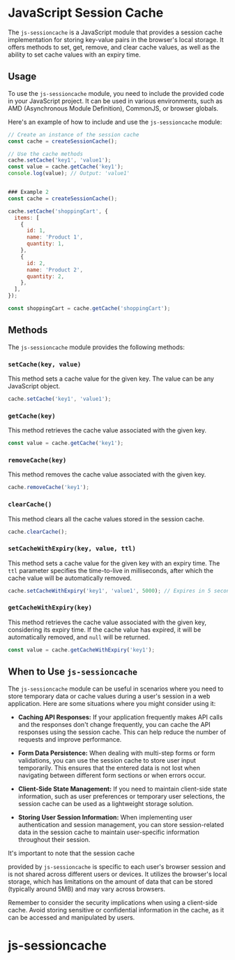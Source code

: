 # JavaScript Session Cache

The `js-sessioncache` is a JavaScript module that provides a session cache implementation for storing key-value pairs in the browser's local storage. It offers methods to set, get, remove, and clear cache values, as well as the ability to set cache values with an expiry time.

## Usage
To use the `js-sessioncache` module, you need to include the provided code in your JavaScript project. It can be used in various environments, such as AMD (Asynchronous Module Definition), CommonJS, or browser globals.

Here's an example of how to include and use the `js-sessioncache` module:

```javascript
// Create an instance of the session cache
const cache = createSessionCache();

// Use the cache methods
cache.setCache('key1', 'value1');
const value = cache.getCache('key1');
console.log(value); // Output: 'value1'
```
```javascript

### Example 2
const cache = createSessionCache();

cache.setCache('shoppingCart', {
  items: [
    {
      id: 1,
      name: 'Product 1',
      quantity: 1,
    },
    {
      id: 2,
      name: 'Product 2',
      quantity: 2,
    },
  ],
});

const shoppingCart = cache.getCache('shoppingCart');
```

## Methods

The `js-sessioncache` module provides the following methods:

### `setCache(key, value)`

This method sets a cache value for the given key. The value can be any JavaScript object.

```javascript
cache.setCache('key1', 'value1');
```

### `getCache(key)`

This method retrieves the cache value associated with the given key.

```javascript
const value = cache.getCache('key1');
```

### `removeCache(key)`

This method removes the cache value associated with the given key.

```javascript
cache.removeCache('key1');
```

### `clearCache()`

This method clears all the cache values stored in the session cache.

```javascript
cache.clearCache();
```

### `setCacheWithExpiry(key, value, ttl)`

This method sets a cache value for the given key with an expiry time. The `ttl` parameter specifies the time-to-live in milliseconds, after which the cache value will be automatically removed.

```javascript
cache.setCacheWithExpiry('key1', 'value1', 5000); // Expires in 5 seconds
```

### `getCacheWithExpiry(key)`

This method retrieves the cache value associated with the given key, considering its expiry time. If the cache value has expired, it will be automatically removed, and `null` will be returned.

```javascript
const value = cache.getCacheWithExpiry('key1');
```

## When to Use `js-sessioncache`

The `js-sessioncache` module can be useful in scenarios where you need to store temporary data or cache values during a user's session in a web application. Here are some situations where you might consider using it:



- **Caching API Responses:** If your application frequently makes API calls and the responses don't change frequently, you can cache the API responses using the session cache. This can help reduce the number of requests and improve performance.

- **Form Data Persistence:** When dealing with multi-step forms or form validations, you can use the session cache to store user input temporarily. This ensures that the entered data is not lost when navigating between different form sections or when errors occur.

- **Client-Side State Management:** If you need to maintain client-side state information, such as user preferences or temporary user selections, the session cache can be used as a lightweight storage solution.

- **Storing User Session Information:** When implementing user authentication and session management, you can store session-related data in the session cache to maintain user-specific information throughout their session.


It's important to note that the session cache

 provided by `js-sessioncache` is specific to each user's browser session and is not shared across different users or devices. It utilizes the browser's local storage, which has limitations on the amount of data that can be stored (typically around 5MB) and may vary across browsers.

Remember to consider the security implications when using a client-side cache. Avoid storing sensitive or confidential information in the cache, as it can be accessed and manipulated by users.
# js-sessioncache
